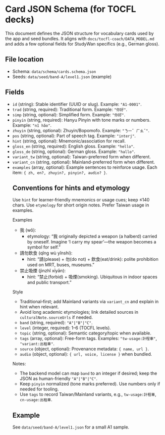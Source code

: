 # Card JSON Schema (for TOCFL decks)

This document defines the JSON structure for vocabulary cards used by the app and seed bundles. It aligns with `docs/tocfl-coach/DATA_MODEL.md` and adds a few optional fields for StudyWan specifics (e.g., German gloss).

## File location
- Schema: `data/schema/cards.schema.json`
- Seeds: `data/seed/band-A/level1.json` (example)

## Fields
- `id` (string): Stable identifier (UUID or slug). Example: `"A1-0001"`.
- `trad` (string, required): Traditional form. Example: `"你好"`.
- `simp` (string, optional): Simplified form. Example: `"你好"`.
- `pinyin` (string, required): Hanyu Pinyin with tone marks or numbers. Example: `"nǐ hǎo"`.
- `zhuyin` (string, optional): Zhuyin/Bopomofo. Example: `"ㄋ一ˇ ㄏㄠˇ"`.
- `pos` (string, optional): Part of speech tag. Example: `"interj"`.
- `hint` (string, optional): Mnemonic/association for recall.
- `gloss_en` (string, required): English gloss. Example: `"hello"`.
- `gloss_de` (string, optional): German gloss. Example: `"hallo"`.
- `variant_tw` (string, optional): Taiwan-preferred form when different.
- `variant_cn` (string, optional): Mainland-preferred form when different.
- `examples` (array<object>, optional): Example sentences to reinforce usage. Each item: `{ zh, en?, zhuyin?, pinyin?, audio? }`.

## Conventions for hints and etymology
Use `hint` for learner‑friendly mnemonics or usage cues; keep ≤140 chars. Use `etymology` for short origin notes. Prefer Taiwan usage in examples.

Examples
- 我 (wǒ):
  - etymology: “我 originally depicted a weapon (a halberd) carried by oneself. Imagine ‘I carry my spear’—the weapon becomes a symbol for self.”
- 請勿飲食 (qǐng wù yǐnshí):
  - hint: “請(please) + 勿(do not) + 飲食(eat/drink): polite prohibition used on MRT, buses, museums.”
- 禁止吸煙 (jìnzhǐ xīyān):
  - hint: “禁止(forbid) + 吸煙(smoking). Ubiquitous in indoor spaces and public transport.”

Style
- Traditional‑first; add Mainland variants via `variant_cn` and explain in hint when relevant.
- Avoid long academic etymologies; link detailed sources in `culturalNote.sourceUrls` if needed.
- `band` (string, required): `"A"|"B"|"C"`.
- `level` (integer, required): 1–6 (TOCFL levels).
- `topic` (string, optional): Semantic category/topic when available.
- `tags` (array<string>, optional): Free-form tags. Examples: `"tw-usage:計程車"`, `"variant:出租車"`.
- `source` (object, optional): Provenance metadata: `{ name, url }`.
- `audio` (object, optional): `{ url, voice, license }` when bundled.

Notes:
- The backend model can map `band` to an integer if desired; keep the JSON as human-friendly `"A"|"B"|"C"`.
- Keep `pinyin` normalized (tone marks preferred). Use numbers only if needed for tooling.
- Use `tags` to record Taiwan/Mainland variants, e.g., `tw-usage:計程車`, `cn-usage:出租車`.

## Example
See `data/seed/band-A/level1.json` for a small A1 sample.
